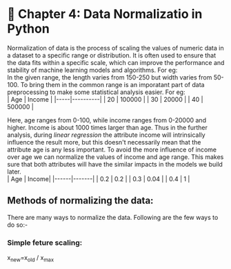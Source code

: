 # 🌟 Chapter 4: Data Normalizatio in Python
Normalization of data is the process of scaling the values of numeric data in a dataset to a specific range or distribution. It is often used to ensure that the data fits within a specific scale, which can improve the performance and stability of machine learning models and algorithms. For eg:  
In the given range, the length varies from 150-250 but width varies from 50-100. To bring them in the common range is an imporatant part of data preprocessing to make some statistical analysis easier. For eg:  
| Age | Income   |
|-----|----------|
| 20  | 100000   |
| 30  | 20000    |
| 40  | 500000   |

Here, age ranges from 0-100, while income ranges from 0-20000 and higher. Income is about 1000 times larger than age. Thus in the further analysis, during _linear regression_ the attribute income will intrinsically influence the result more, but this doesn't necessarily mean that the attribute age is any less important. To avoid the more influence of income over age we can normalize the values of income and age range. This makes sure that both attributes will have the similar impacts in the models we build later.  
| Age  | Income|
|------|-------|
| 0.2  |  0.2  |
| 0.3  |  0.04 |
| 0.4  |   1   |

## Methods of normalizing the data:  
There are many ways to normalize the data. Following are the few ways to do so:-  

### Simple feture scaling:
 x<sub>new</sub>=x<sub>old</sub> / x<sub>max</sub>